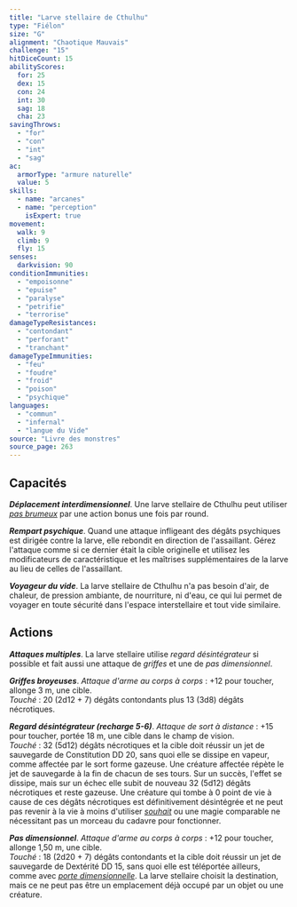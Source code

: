 ```yaml
---
title: "Larve stellaire de Cthulhu"
type: "Fiélon"
size: "G"
alignment: "Chaotique Mauvais"
challenge: "15"
hitDiceCount: 15
abilityScores:
  for: 25
  dex: 15
  con: 24
  int: 30
  sag: 18
  cha: 23
savingThrows:
  - "for"
  - "con"
  - "int"
  - "sag"
ac:
  armorType: "armure naturelle"
  value: 5
skills:
  - name: "arcanes"
  - name: "perception"
    isExpert: true
movement:
  walk: 9
  climb: 9
  fly: 15
senses:
  darkvision: 90
conditionImmunities:
  - "empoisonne"
  - "epuise"
  - "paralyse"
  - "petrifie"
  - "terrorise"
damageTypeResistances:
  - "contondant"
  - "perforant"
  - "tranchant"
damageTypeImmunities:
  - "feu"
  - "foudre"
  - "froid"
  - "poison"
  - "psychique"
languages:
  - "commun"
  - "infernal"
  - "langue du Vide"
source: "Livre des monstres"
source_page: 263
---
```

## Capacités
_**Déplacement interdimensionnel**_. Une larve stellaire de Cthulhu peut utiliser [_pas brumeux_](/grimoire/pas-brumeux/) par une action bonus une fois par round.

_**Rempart psychique**_. Quand une attaque infligeant des dégâts psychiques est dirigée contre la larve, elle rebondit en direction de l'assaillant. Gérez l'attaque comme si ce dernier était la cible originelle et utilisez les modificateurs de caractéristique et les maîtrises supplémentaires de la larve au lieu de celles de l'assaillant.

_**Voyageur du vide**_. La larve stellaire de Cthulhu n'a pas besoin d'air, de chaleur, de pression ambiante, de nourriture, ni d'eau, ce qui lui permet de voyager en toute sécurité dans l'espace interstellaire et tout vide similaire.

## Actions
_**Attaques multiples**_. La larve stellaire utilise _regard désintégrateur_ si possible et fait aussi une attaque de _griffes_ et une de _pas dimensionnel_.

_**Griffes broyeuses**_. _Attaque d'arme au corps à corps_ : +12 pour toucher, allonge 3 m, une cible.  
_Touché_ : 20 (2d12 + 7) dégâts contondants plus 13 (3d8) dégâts nécrotiques.

_**Regard désintégrateur (recharge 5-6)**_. _Attaque de sort à distance_ : +15 pour toucher, portée 18 m, une cible dans le champ de vision.  
_Touché_ : 32 (5d12) dégâts nécrotiques et la cible doit réussir un jet de sauvegarde de Constitution DD 20, sans quoi elle se dissipe en vapeur, comme affectée par le sort forme gazeuse. Une créature affectée répète le jet de sauvegarde à la fin de chacun de ses tours. Sur un succès, l'effet se dissipe, mais sur un échec elle subit de nouveau 32 (5d12) dégâts nécrotiques et reste gazeuse. Une créature qui tombe à 0 point de vie à cause de ces dégâts nécrotiques est définitivement désintégrée et ne peut pas revenir à la vie à moins d'utiliser [_souhait_](/grimoire/souhait/) ou une magie comparable ne nécessitant pas un morceau du cadavre pour fonctionner.

_**Pas dimensionnel**_. _Attaque d'arme au corps à corps_ : +12 pour toucher, allonge 1,50 m, une cible.  
_Touché_ : 18 (2d20 + 7) dégâts contondants et la cible doit réussir un jet de sauvegarde de Dextérité DD 15, sans quoi elle est téléportée ailleurs, comme avec [_porte dimensionnelle_](/grimoire/porte-dimensionnelle/). La larve stellaire choisit la destination, mais ce ne peut pas être un emplacement déjà occupé par un objet ou une créature.

